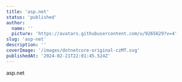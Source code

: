 ```yaml
---
title: 'asp.net'
status: 'published'
author:
  name: ''
  picture: 'https://avatars.githubusercontent.com/u/9265629?v=4'
slug: 'asp-net'
description: ''
coverImage: '/images/dotnetcore-original-czMT.svg'
publishedAt: '2024-02-21T22:01:45.524Z'
---
```


asp.net